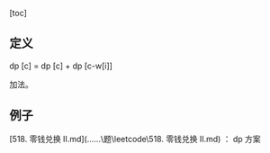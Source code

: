 [toc]

## 定义

dp [c] = dp [c] + dp [c-w[i]]

加法。

## 例子

[518. 零钱兑换 II.md](..\..\..\题\leetcode\518. 零钱兑换 II.md)  ： dp 方案

